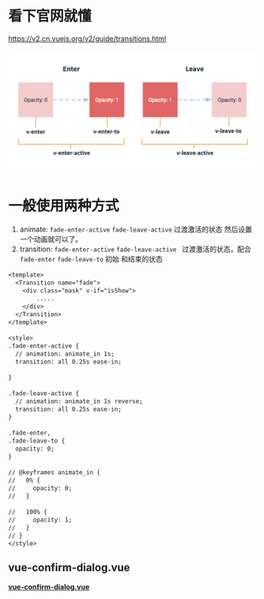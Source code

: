 # 看下官网就懂

https://v2.cn.vuejs.org/v2/guide/transitions.html

![Transition Diagram](./README.assets/transition.png)

# 一般使用两种方式

1. animate: `fade-enter-active` `fade-leave-active` 过渡激活的状态 然后设置一个动画就可以了。
2. transition: `fade-enter-active` `fade-leave-active `  过渡激活的状态，配合 `fade-enter` `fade-leave-to` 初始 和结束的状态 

```vue
<template>
  <Transition name="fade">
    <div class="mask" v-if="isShow">
        .....
    </div>
  </Transition>
</template>

<style>
.fade-enter-active {
  // animation: animate_in 1s;
  transition: all 0.25s ease-in;

}

.fade-leave-active {
  // animation: animate_in 1s reverse;
  transition: all 0.25s ease-in;
}

.fade-enter,
.fade-leave-to {
  opacity: 0;
}

// @keyframes animate_in {
//   0% {
//     opacity: 0;
//   }

//   100% {
//     opacity: 1;
//   }
// }
</style>
```

## **vue-confirm-dialog.vue**

[**vue-confirm-dialog.vue**](https://github.com/aslanon/vue-confirm-dialog/blob/master/src/vue-confirm-dialog.vue)

